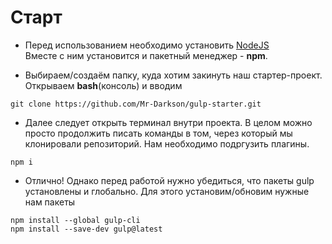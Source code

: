 
Старт
=
- Перед использованием необходимо установить [NodeJS](https://nodejs.github.io/nodejs.dev/en/download/) <br>
Вместе с ним установится и пакетный менеджер - **npm**.

- Выбираем/создаём папку, куда хотим закинуть наш стартер-проект. Открываем **bash**(консоль) и вводим <br>
```
git clone https://github.com/Mr-Darkson/gulp-starter.git
```
- Далее следует открыть терминал внутри проекта. В целом можно просто продолжить писать команды в том, через который мы клонировали репозиторий. Нам необходимо подргузить плагины. <br>
```
npm i 
```
- Отлично! Однако перед работой нужно убедиться, что пакеты gulp установлены и глобально. Для этого установим/обновим нужные нам пакеты <br>
```
npm install --global gulp-cli
npm install --save-dev gulp@latest
```